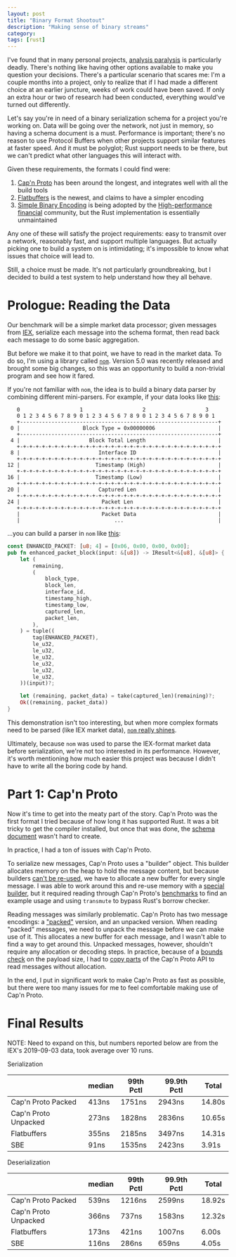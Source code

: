 ```yaml
---
layout: post
title: "Binary Format Shootout"
description: "Making sense of binary streams"
category: 
tags: [rust]
---
```


I've found that in many personal projects, [analysis paralysis](https://en.wikipedia.org/wiki/Analysis_paralysis)
is particularly deadly. There's nothing like having other options available to make you question your decisions.
There's a particular scenario that scares me: I'm a couple months into a project, only to realize that if I had
made a different choice at an earlier juncture, weeks of work could have been saved. If only an extra hour or
two of research had been conducted, everything would've turned out differently.

Let's say you're in need of a binary serialization schema for a project you're working on. Data will be going
over the network, not just in memory, so having a schema document is a must. Performance is important;
there's no reason to use Protocol Buffers when other projects support similar features at faster speed.
And it must be polyglot; Rust support needs to be there, but we can't predict what other languages this will
interact with.

Given these requirements, the formats I could find were:

1. [Cap'n Proto](https://capnproto.org/) has been around the longest, and integrates well with all the build tools
2. [Flatbuffers](https://google.github.io/flatbuffers/) is the newest, and claims to have a simpler encoding
3. [Simple Binary Encoding](https://github.com/real-logic/simple-binary-encoding) is being adopted by the
   [High-performance financial](https://www.fixtrading.org/standards/sbe/) community, but the Rust implementation
   is essentially unmaintained

Any one of these will satisfy the project requirements: easy to transmit over a network, reasonably fast,
and support multiple languages. But actually picking one to build a system on is intimidating; it's impossible
to know what issues that choice will lead to.

Still, a choice must be made. It's not particularly groundbreaking, but I decided to build a test system to help
understand how they all behave.

# Prologue: Reading the Data

Our benchmark will be a simple market data processor; given messages from [IEX](https://iextrading.com/trading/market-data/#deep),
serialize each message into the schema format, then read back each message to do some basic aggregation.

But before we make it to that point, we have to read in the market data. To do so, I'm using a library
called [`nom`](https://github.com/Geal/nom). Version 5.0 was recently released and brought some big changes,
so this was an opportunity to build a non-trivial program and see how it fared.

If you're not familiar with `nom`, the idea is to build a binary data parser by combining different
mini-parsers. For example, if your data looks like
[this](https://www.winpcap.org/ntar/draft/PCAP-DumpFileFormat.html#rfc.section.3.3):

```
   0                   1                   2                   3
   0 1 2 3 4 5 6 7 8 9 0 1 2 3 4 5 6 7 8 9 0 1 2 3 4 5 6 7 8 9 0 1
   +---------------------------------------------------------------+
 0 |                    Block Type = 0x00000006                    |
   +---------------------------------------------------------------+
 4 |                      Block Total Length                       |
   +-+-+-+-+-+-+-+-+-+-+-+-+-+-+-+-+-+-+-+-+-+-+-+-+-+-+-+-+-+-+-+-+
 8 |                         Interface ID                          |
   +-+-+-+-+-+-+-+-+-+-+-+-+-+-+-+-+-+-+-+-+-+-+-+-+-+-+-+-+-+-+-+-+
12 |                        Timestamp (High)                       |
   +-+-+-+-+-+-+-+-+-+-+-+-+-+-+-+-+-+-+-+-+-+-+-+-+-+-+-+-+-+-+-+-+
16 |                        Timestamp (Low)                        |
   +-+-+-+-+-+-+-+-+-+-+-+-+-+-+-+-+-+-+-+-+-+-+-+-+-+-+-+-+-+-+-+-+
20 |                         Captured Len                          |
   +-+-+-+-+-+-+-+-+-+-+-+-+-+-+-+-+-+-+-+-+-+-+-+-+-+-+-+-+-+-+-+-+
24 |                          Packet Len                           |
   +-+-+-+-+-+-+-+-+-+-+-+-+-+-+-+-+-+-+-+-+-+-+-+-+-+-+-+-+-+-+-+-+
   |                          Packet Data                          |
   |                              ...                              |
```

...you can build a parser in `nom` like
[this](https://github.com/bspeice/speice.io-md_shootout/blob/369613843d39cfdc728e1003123bf87f79422497/src/parsers.rs#L59-L93):

```rust
const ENHANCED_PACKET: [u8; 4] = [0x06, 0x00, 0x00, 0x00];
pub fn enhanced_packet_block(input: &[u8]) -> IResult<&[u8], &[u8]> {
    let (
        remaining,
        (
            block_type,
            block_len,
            interface_id,
            timestamp_high,
            timestamp_low,
            captured_len,
            packet_len,
        ),
    ) = tuple((
        tag(ENHANCED_PACKET),
        le_u32,
        le_u32,
        le_u32,
        le_u32,
        le_u32,
        le_u32,
    ))(input)?;

    let (remaining, packet_data) = take(captured_len)(remaining)?;
    Ok((remaining, packet_data))
}
```

This demonstration isn't too interesting, but when more complex formats need to be parsed (like IEX market data),
[`nom` really shines](https://github.com/bspeice/speice.io-md_shootout/blob/369613843d39cfdc728e1003123bf87f79422497/src/iex.rs).

Ultimately, because `nom` was used to parse the IEX-format market data before serialization, we're not too interested
in its performance. However, it's worth mentioning how much easier this project was because I didn't have to write
all the boring code by hand.

# Part 1: Cap'n Proto

Now it's time to get into the meaty part of the story. Cap'n Proto was the first format I tried because of how long
it has supported Rust. It was a bit tricky to get the compiler installed, but once that was done, the
[schema document](https://github.com/bspeice/speice.io-md_shootout/blob/369613843d39cfdc728e1003123bf87f79422497/marketdata.capnp)
wasn't hard to create.

In practice, I had a ton of issues with Cap'n Proto.

To serialize new messages, Cap'n Proto uses a "builder" object. This builder allocates memory on the heap to hold the message
content, but because builders [can't be re-used](https://github.com/capnproto/capnproto-rust/issues/111), we have to allocate
a new buffer for every single message. I was able to work around this and re-use memory with a
[special builder](https://github.com/bspeice/speice.io-md_shootout/blob/369613843d39cfdc728e1003123bf87f79422497/src/capnp_runner.rs#L17-L51),
but it required reading through Cap'n Proto's [benchmarks](https://github.com/capnproto/capnproto-rust/blob/master/benchmark/benchmark.rs#L124-L156)
to find an example usage and using `transmute` to bypass Rust's borrow checker.

Reading messages was similarly problematic. Cap'n Proto has two message encodings: a ["packed"](https://capnproto.org/encoding.html#packing)
version, and an unpacked version. When reading "packed" messages, we need to unpack the message before we can make use of it.
This allocates a new buffer for each message, and I wasn't able to find a way to get around this. Unpacked messages, however,
shouldn't require any allocation or decoding steps. In practice, because of a
[bounds check](https://github.com/capnproto/capnproto-rust/blob/master/capnp/src/serialize.rs#L60) on the payload size,
I had to [copy parts](https://github.com/bspeice/speice.io-md_shootout/blob/369613843d39cfdc728e1003123bf87f79422497/src/capnp_runner.rs#L255-L340)
of the Cap'n Proto API to read messages without allocation.

In the end, I put in significant work to make Cap'n Proto as fast as possible, but there were too many issues for me to feel
comfortable making use of Cap'n Proto.

# Final Results

NOTE: Need to expand on this, but numbers reported below are from the IEX's 2019-09-03 data, took average over 10 runs.

Serialization

|                      | median | 99th Pctl | 99.9th Pctl | Total  |
|----------------------|--------|-----------|-------------|--------|
| Cap'n Proto Packed   | 413ns  | 1751ns    | 2943ns      | 14.80s |
| Cap'n Proto Unpacked | 273ns  | 1828ns    | 2836ns      | 10.65s |
| Flatbuffers          | 355ns  | 2185ns    | 3497ns      | 14.31s |
| SBE                  | 91ns   | 1535ns    | 2423ns      | 3.91s  |

Deserialization

|                      | median | 99th Pctl | 99.9th Pctl | Total  |
|----------------------|--------|-----------|-------------|--------|
| Cap'n Proto Packed   | 539ns  | 1216ns    | 2599ns      | 18.92s |
| Cap'n Proto Unpacked | 366ns  | 737ns     | 1583ns      | 12.32s |
| Flatbuffers          | 173ns  | 421ns     | 1007ns      | 6.00s  |
| SBE                  | 116ns  | 286ns     | 659ns       | 4.05s  |
